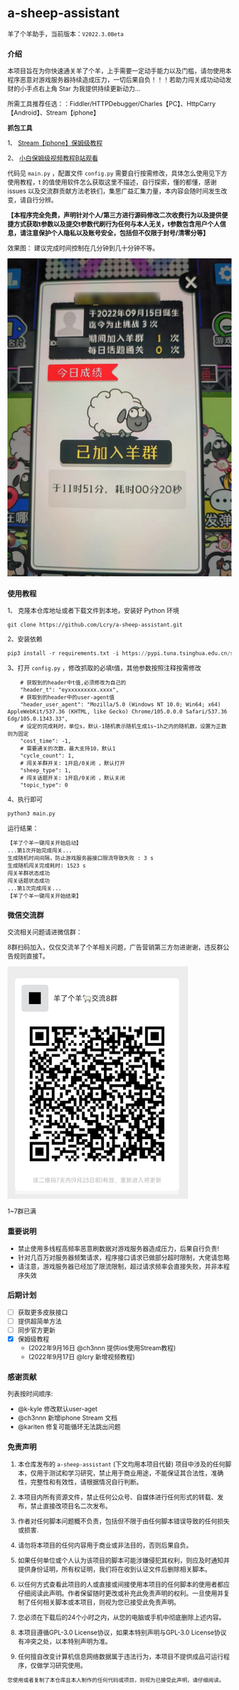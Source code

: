 # a-sheep-assistant
羊了个羊助手，当前版本：`V2022.3.0Beta`

### 介绍

本项目旨在为你快速通关羊了个羊，上手需要一定动手能力以及门槛，请勿使用本程序恶意对游戏服务器持续造成压力，一切后果自负！！！若助力闯关成功动动发财的小手点右上角 Star 为我提供持续更新动力...

所需工具推荐任选：：Fiddler/HTTPDebugger/Charles【PC】、HttpCarry【Android】、Stream【iphone】

**抓包工具**

1、 [Stream【iphone】保姆级教程](docs/stream.md)

2、 [小白保姆级视频教程B站观看](https://www.bilibili.com/video/BV1hB4y1E7G3)


代码见 `main.py` ，配置文件 `config.py` 需要自行按需修改，具体怎么使用见下方使用教程，t 的值使用软件怎么获取这里不描述，自行探索，懂的都懂，感谢 issues 以及交流群贡献方法老铁们，集思广益汇集力量，本内容会随时间发生改变，请自行分辨。

**【本程序完全免费，声明针对个人/第三方进行源码修改二次收费行为以及提供便捷方式获取t参数以及提交t参数代刷行为任何与本人无关，t参数包含用户个人信息，请注意保护个人隐私以及账号安全，包括但不仅限于封号/清零分等】**

效果图： 建议完成时间控制在几分钟到几十分钟不等。

![效果图](./preview1.png)


### 使用教程
1、 克隆本仓库地址或者下载文件到本地，安装好 Python 环境
```shell
git clone https://github.com/Lcry/a-sheep-assistant.git
```
2、安装依赖
```python
pip3 install -r requirements.txt -i https://pypi.tuna.tsinghua.edu.cn/simple
```

3、打开 `config.py` ，修改抓取的必填t值，其他参数按照注释按需修改
```shell
    # 获取到的header中t值,必须修改为自己的
    "header_t": "eyxxxxxxxxx.xxxx",
    # 获取到的header中的user-agent值
    "header_user_agent": "Mozilla/5.0 (Windows NT 10.0; Win64; x64) AppleWebKit/537.36 (KHTML, like Gecko) Chrome/105.0.0.0 Safari/537.36 Edg/105.0.1343.33",
    # 设定的完成耗时，单位s，默认-1随机表示随机生成1s~1h之内的随机数，设置为正数则为固定
    "cost_time": -1,
    # 需要通关的次数，最大支持10，默认1
    "cycle_count": 1,
    # 闯关羊群开关: 1开启/0关闭 ，默认打开
    "sheep_type": 1,
    # 闯关话题开关: 1开启/0关闭 ，默认关闭
    "topic_type": 0
```

4、执行即可
```python
python3 main.py
```
运行结果：
```shell
【羊了个羊一键闯关开始启动】
...第1次开始完成闯关...
生成随机时间间隔，防止游戏服务器接口限流导致失败 : 3 s
生成随机闯关完成耗时: 1523 s
闯关羊群状态成功
闯关话题状态成功
...第1次完成闯关...
【羊了个羊一键闯关开始结束】
```

### 微信交流群
交流相关问题请进微信群：

8群扫码加入，仅仅交流羊了个羊相关问题，广告营销第三方勿进谢谢，违反群公告规则直接T。

![扫码进交流群7](./weixinGroup8.png)

1~7群已满

### 重要说明

- 禁止使用多线程高频率恶意刷数据对游戏服务器造成压力，后果自行负责!
- 针对几百万对服务器频繁请求，程序接口请求已做部分超时限制，大佬请忽略
- 请注意，游戏服务器已经加了限流限制，超过请求频率会直接失败，并非本程序失效

### 后期计划

- [ ] 获取更多皮肤接口
- [ ] 提供超简单方法
- [ ] 同步官方更新
- [X] 保姆级教程
  - (2022年9月16日 @ch3nnn 提供ios使用Stream教程)
  - (2022年9月17日 @lcry 新增视频教程)

### 感谢贡献

列表按时间顺序: 
- @k-kyle 修改默认user-aget
- @ch3nnn 新增iphone Stream 文档
- @kariten 修复可能循环无法跳出问题




### 免责声明

1. 本仓库发布的 `a-sheep-assistant` (下文均用本项目代替) 项目中涉及的任何脚本，仅用于测试和学习研究，禁止用于商业用途，不能保证其合法性，准确性，完整性和有效性，请根据情况自行判断。

2. 本项目内所有资源文件，禁止任何公众号、自媒体进行任何形式的转载、发布，禁止直接改项目名二次发布。

3. 作者对任何脚本问题概不负责，包括但不限于由任何脚本错误导致的任何损失或损害.

4. 请勿将本项目的任何内容用于商业或非法目的，否则后果自负。

5. 如果任何单位或个人认为该项目的脚本可能涉嫌侵犯其权利，则应及时通知并提供身份证明，所有权证明，我们将在收到认证文件后删除相关脚本。

6. 以任何方式查看此项目的人或直接或间接使用本项目的任何脚本的使用者都应仔细阅读此声明。作者保留随时更改或补充此免责声明的权利。一旦使用并复制了任何相关脚本或本项目，则视为您已接受此免责声明。

7. 您必须在下载后的24个小时之内，从您的电脑或手机中彻底删除上述内容。

8. 本项目遵循GPL-3.0 License协议，如果本特别声明与GPL-3.0 License协议有冲突之处，以本特别声明为准。

9. 任何擅自改变计算机信息网络数据属于违法行为，本项目不提供成品可运行程序，仅做学习研究使用。

`您使用或者复制了本仓库且本人制作的任何代码或项目，则视为已接受此声明，请仔细阅读。`
